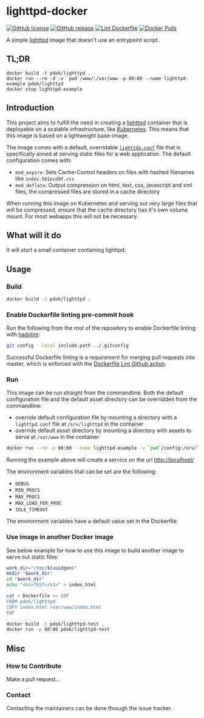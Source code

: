 # lighttpd-docker

[![GitHub license](https://img.shields.io/github/license/PDOK/lighttpd-docker)](https://github.com/PDOK/lighttpd-docker/blob/master/LICENSE)
[![GitHub release](https://img.shields.io/github/release/PDOK/lighttpd-docker.svg)](https://github.com/PDOK/lighttpd-docker/releases)
[![Lint Dockerfile](https://github.com/PDOK/lighttpd-docker/actions/workflows/dockerfile-lint.yaml/badge.svg)](https://github.com/PDOK/lighttpd-docker/actions/workflows/dockerfile-lint.yaml)
[![Docker Pulls](https://img.shields.io/docker/pulls/pdok/lighttpd.svg)](https://hub.docker.com/r/pdok/lighttpd)

A simple [lighttpd](https://www.lighttpd.net/) image that doesn't use an entrypoint script.

## TL;DR

```docker
docker build -t pdok/lighttpd .
docker run --rm -d -v `pwd`/www/:/var/www -p 80:80 --name lighttpd-example pdok/lighttpd
docker stop lighttpd-example
```

## Introduction

This project aims to fulfill the need in creating a [lighttpd](https://www.lighttpd.net/) container that is deployable on a scalable infrastructure, like [Kubernetes](https://kubernetes.io/). This means that this image is based on a lightweight base-image.

The image comes with a default, overridable [`lighttdp.conf`](config/lighttpd.conf) file that is specifically aimed at serving static files for a web application. The default configuration comes with:

- `mod_expire`: Sets Cache-Control headers on files with hashed filenames like `index.561ecd9f.css`
- `mod_deflate`: Output compression on html, text, css, javascript and xml files, the compressed files are stored in a cache directory

When running this image on Kubernetes and serving out very large files that will be compressed, ensure that the cache directory has it's own volume mount. For most webapps this will not be necessary. 


## What will it do

It will start a small container containing lighttpd.

## Usage

### Build

```sh
docker build -t pdok/lighttpd .
```

### Enable Dockerfile linting pre-commit hook

Run the following from the root of the repository to enable Dockerfile linting with [hadolint](https://github.com/hadolint/hadolint):

```sh
git config --local include.path ../.gitconfig
```

Successful Dockerfile linting is a requirement for merging pull requests into
master, which is enforced with the [Dockerfile Lint Github action](
https://github.com/PDOK/lighttpd-docker/blob/master/.github/workflows/dockerfile-lint.yaml).

### Run

This image can be run straight from the commandline. Both the default configuration file and the default asset directory can be overridden from the commandline:

- override default configuration file by mounting a directory with a `lighttpd.conf` file at `/srv/lighttpd` in the container
- override default asset directory by mounting a directory with assets to serve at `/var/www` in the container

```sh
docker run --rm -p 80:80 --name lighttpd-example -v `pwd`/config:/srv/lighttpd -v `pwd`/www:/var/www pdok/lighttpd
```

Running the example above will create a service on the url <http://localhost/>

The environment variables that can be set are the following:

- `DEBUG`
- `MIN_PROCS`
- `MAX_PROCS`
- `MAX_LOAD_PER_PROC`
- `IDLE_TIMEOUT`

The environment variables have a default value set in the Dockerfile.

### Use image in another Docker image

See below example for how to use this image to build another image to serve out static files:

```sh
work_dir="/tmp/$(uuidgen)"
mkdir "$work_dir"
cd "$work_dir"
echo "<h1>TEST</h1>" > index.html

cat > Dockerfile << EOF
FROM pdok/lighttpd
COPY index.html /var/www/index.html
EOF

docker build -t pdok/lighttpd-test .
docker run -p 80:80 pdok/lighttpd-test
```

## Misc

### How to Contribute

Make a pull request...

### Contact

Contacting the maintainers can be done through the issue tracker.
